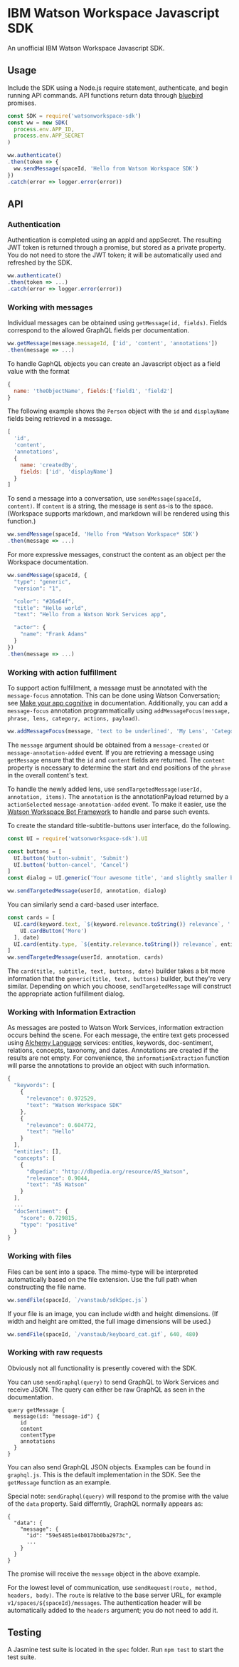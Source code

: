 # IBM Watson Workspace Javascript SDK

An unofficial IBM Watson Workspace Javascript SDK.

## Usage

Include the SDK using a Node.js require statement, authenticate, and begin running API commands.
API functions return data through [bluebird](http://bluebirdjs.com) promises.

```Javascript
const SDK = require('watsonworkspace-sdk')
const ww = new SDK(
  process.env.APP_ID,
  process.env.APP_SECRET
)

ww.authenticate()
.then(token => {
  ww.sendMessage(spaceId, 'Hello from Watson Workspace SDK')
})
.catch(error => logger.error(error))
```

## API

### Authentication

Authentication is completed using an appId and appSecret.
The resulting JWT token is returned through a promise, but stored as a private property.
You do not need to store the JWT token; it will be automatically used and refreshed by the SDK.

```Javascript
ww.authenticate()
.then(token => ...)
.catch(error => logger.error(error))
```

### Working with messages

Individual messages can be obtained using `getMessage(id, fields)`. Fields correspond to the allowed GraphQL fields per documentation.

```Javascript
ww.getMessage(message.messageId, ['id', 'content', 'annotations'])
.then(message => ...)
```

To handle GaphQL objects you can create an Javascript object as a field value with the format
```Javascript
{
  name: 'theObjectName', fields:['field1', 'field2']
}
```

The following example shows the `Person` object with the `id` and `displayName` fields being retrieved in a message.

```Javascript
[
  'id',
  'content',
  'annotations',
  {
    name: 'createdBy',
    fields: ['id', 'displayName']
  }
]
```

To send a message into a conversation, use  `sendMessage(spaceId, content)`. If `content` is a string, the message is sent as-is to the space. (Workspace supports markdown, and markdown will be rendered using this function.)

```Javascript
ww.sendMessage(spaceId, 'Hello from *Watson Workspace* SDK')
.then(message => ...)
```

For more expressive messages, construct the content as an object per the Workspace documentation.

```Javascript
ww.sendMessage(spaceId, {
  "type": "generic",
  "version": "1",

  "color": "#36a64f",
  "title": "Hello world",
  "text": "Hello from a Watson Work Services app",

  "actor": {
    "name": "Frank Adams"
  }
})
.then(message => ...)
```

### Working with action fulfillment

To support action fulfillment, a message must be annotated with the `message-focus` annotation. This can be done using Watson Conversation; see [Make your app cognitive](https://workspace.ibm.com/developer/docs) in documentation. Additionally, you can add a `message-focus` annotation programmatically using `addMessageFocus(message, phrase, lens, category, actions, payload)`.

```Javascript
ww.addMessageFocus(message, 'text to be underlined', 'My Lens', 'Category A', 'my-focus-action', '{foo:bar}'))

```

The `message` argument should be obtained from a `message-created` or `message-annotation-added` event. If you are retrieving a message using `getMessage` ensure that the `id` and `content` fields are returned.  The `content` property is necessary to determine the start and end positions of the `phrase` in the overall content's text.

To handle the newly added lens, use `sendTargetedMessage(userId, annotation, items)`. The `annotation` is the annotationPayload returned by a `actionSelected` `message-annotation-added` event. To make it easier, use the [Watson Workspace Bot Framework](https://github.com/van-ibm/watsonworkspace-bot) to handle and parse such events.

To create the standard title-subtitle-buttons user interface, do the following.

```Javascript
const UI = require('watsonworkspace-sdk').UI

const buttons = [
  UI.button('button-submit', 'Submit')
  UI.button('button-cancel', 'Cancel')
]
const dialog = UI.generic('Your awesome title', 'and slightly smaller but equally good subtitle', buttons)

ww.sendTargetedMessage(userId, annotation, dialog)
```

You can similarly send a card-based user interface.

```Javascript
const cards = [
  UI.card(keyword.text, `${keyword.relevance.toString()} relevance`, '', [
    UI.cardButton('More')
  ], date)
  UI.card(entity.type, `${entity.relevance.toString()} relevance`, entity.text, [], date)
]
ww.sendTargetedMessage(userId, annotation, cards)
```

The `card(title, subtitle, text, buttons, date)` builder takes a bit more information that the `generic(title, text, buttons)` builder, but they're very similar. Depending on which you choose, `sendTargetedMessage` will construct the appropriate action fulfillment dialog.

### Working with Information Extraction
As messages are posted to Watson Work Services, information extraction occurs behind the scene. For each message, the entire text gets processed using [Alchemy Language](https://www.ibm.com/watson/developercloud/alchemy-language.html) services: entities, keywords, doc-sentiment, relations, concepts, taxonomy, and dates. Annotations are created if the results are not empty. For convenience, the `informationExtraction` function will parse the annotations to provide an object with such information.

```Javascript
{
  "keywords": [
    {
      "relevance": 0.972529,
      "text": "Watson Workspace SDK"
    },
    {
      "relevance": 0.604772,
      "text": "Hello"
    }
  ],
  "entities": [],
  "concepts": [
    {
      "dbpedia": "http://dbpedia.org/resource/AS_Watson",
      "relevance": 0.9044,
      "text": "AS Watson"
    }
  ],
  ...
  "docSentiment": {
    "score": 0.729815,
    "type": "positive"
  }
}
```

### Working with files

Files can be sent into a space. The mime-type will be interpreted automatically based on the file extension.
Use the full path when constructing the file name.

```Javascript
ww.sendFile(spaceId, `/vanstaub/sdkSpec.js`)
```

If your file is an image, you can include width and height dimensions. (If width and height are omitted, the full image dimensions will be used.)

```Javascript
ww.sendFile(spaceId, `/vanstaub/keyboard_cat.gif`, 640, 480)
```

### Working with raw requests

Obviously not all functionality is presently covered with the SDK.

You can use `sendGraphql(query)` to send GraphQL to Work Services and receive JSON.  The query can either be raw GraphQL as seen in the documentation.

```
query getMessage {
  message(id: "message-id") {
    id
    content
    contentType
    annotations
  }
}
```

You can also send GraphQL JSON objects. Examples can be found in `graphql.js`. This is the default implementation in the SDK. See the `getMessage` function as an example.

Special note: `sendGraphql(query)` will respond to the promise with the value of the `data` property.  Said differntly, GraphQL normally appears as:

```
{
  "data": {
    "message": {
      "id": "59e54851e4b017bb0ba2973c",
      ...
    }
  }
}
```

The promise will receive the `message` object in the above example.

For the lowest level of communication, use `sendRequest(route, method, headers, body)`. The `route` is relative to the base server URL, for example `v1/spaces/${spaceId}/messages`. The authentication header will be automatically added to the `headers` argument; you do not need to add it.

## Testing

A Jasmine test suite is located in the `spec` folder. Run `npm test` to start the test suite.
